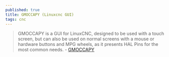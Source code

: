 ```yaml
---
published: true
title: GMOCCAPY (Linuxcnc GUI)
tags: cnc
---
```

> GMOCCAPY is a GUI for LinuxCNC, designed to be used with a touch screen, but can also be used on normal screens with a mouse or hardware buttons and MPG wheels, as it presents HAL Pins for the most common needs. - [GMOCCAPY](http://linuxcnc.org/docs/html/gui/gmoccapy.html#cha:gmoccapy)


